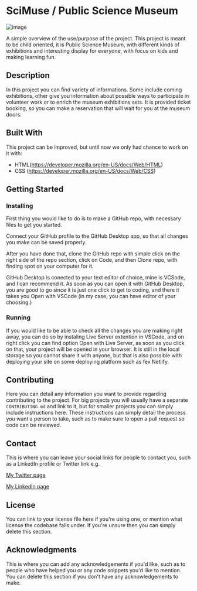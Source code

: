 # SciMuse / Public Science Museum

![image](images/scimuse.png)

A simple overview of the use/purpose of the project.
This project is meant to be child oriented, it is Public Science Museum, with different kinds of exhibitions and interesting display for everyone, with focus on kids and making learning fun.

## Description

In this project you can find variety of informations. Some include coming exhibitions, other give you information about possible ways to participate in volunteer work or to enrich the museum exhibitions sets. It is provided ticket booking, so you can make a reservation that will wait for you at the museum doors. 


## Built With

This project can be improved, but until now we only had chance to work on it with:

- HTML(https://developer.mozilla.org/en-US/docs/Web/HTML)
- CSS (https://developer.mozilla.org/en-US/docs/Web/CSS)

## Getting Started

### Installing

First thing you would like to do is to make a GitHub repo, with necessary files to get you started. 

Connect your GitHub profile to the GitHub Desktop app, so that all changes you make can be saved properly. 

After you have done that, clone the GitHub repo with simple click on the right side of the repo section, click on Code, and then Clone repo, with finding spot on your computer for it.

GitHub Desktop is conected to your text editor of choice, mine is VCSode, and I can recommend it. As soon as you can open it with GitHub Desktop, you are good to go since it is just one click to get to coding, and there it takes you Open with VSCode (in my case, you can have editor of your choosing.)


### Running

If you would like to be able to check all the changes you are making right away, you can do so by instaling Live Server extention in VSCode, and on right click you can find option Open with Live Server, as soon as you click on that, your project will be opened in your browser. It is still in the local storage so you cannot share it with anyone, but that is also possible with deploying your site on some deploying platform such as fex Netlify.

## Contributing

Here you can detail any information you want to provide regarding contributing to the project. For big projects you will usually have a separate `CONTRIBUTING.md` and link to it, but for smaller projects you can simply include instructions here. These instructions can simply detail the process you want a person to take, such as to make sure to open a pull request so code can be reviewed.

## Contact

This is where you can leave your social links for people to contact you, such as a LinkedIn profile or Twitter link e.g.

[My Twitter page](www.twitter.com)

[My LinkedIn page](www.linkedin.com)

## License

You can link to your license file here if you're using one, or mention what license the codebase falls under. If you're unsure then you can simply delete this section.

## Acknowledgments

This is where you can add any acknowledgements if you'd like, such as to people who have helped you or any code snippets you'd like to mention. You can delete this section if you don't have any acknowledgements to make.
